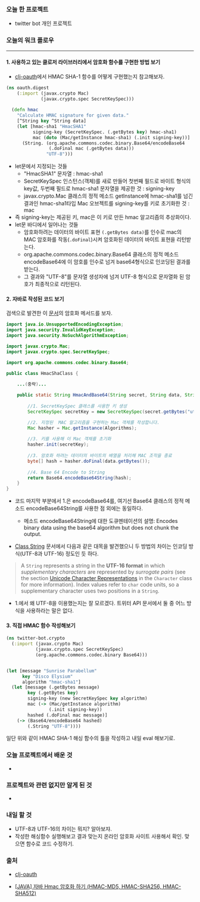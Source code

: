 ### 오늘 한 프로젝트

- twitter bot 개인 프로젝트



### 오늘의 워크 플로우

---

#### 1. 사용하고 있는 클로저 라이브러리에서 암호화 함수를 구현한 방법 보기

- [clj-oauth](https://github.com/drone-rites/clj-oauth)에서 HMAC SHA-1 함수를 어떻게 구현했는지 참고해보자. 

```clojure
(ns oauth.digest
    (:import (javax.crypto Mac)
             (javax.crypto.spec SecretKeySpec)))
  
  (defn hmac 
    "Calculate HMAC signature for given data."
    [^String key ^String data]
    (let [hmac-sha1 "HmacSHA1"
          signing-key (SecretKeySpec. (.getBytes key) hmac-sha1)
          mac (doto (Mac/getInstance hmac-sha1) (.init signing-key))]
      (String. (org.apache.commons.codec.binary.Base64/encodeBase64 
                (.doFinal mac (.getBytes data)))
               "UTF-8")))
```

  - let문에서 지정되는 것들	 
    - "HmacSHA1" 문자열 : hmac-sha1
    - SecretKeySpec 인스턴스(객체)를 새로 만들어 첫번째 필드로 바이트 형식의 key값, 두번째 필드로 hmac-sha1 문자열을 제공한 것 : signing-key
    - javax.crypto.Mac 클래스의 정적 메소드 getInstance에 hmac-sha1를 넘긴 결과인 hmac-sha1타입 Mac 오브젝트를  signing-key를 키로 초기화한 것 : mac
  - 즉 signing-key는 제공된 키, mac은 이 키로 만든 hmac 알고리즘의 추상화이다.
- let문 바디에서 일어나는 것들
  - 암호화하려는 데이터의 바이트 표현 `(.getBytes data)`를 인수로  mac의 MAC 암호화를 작동(`.doFinal`)시켜 암호화된 데이터의 바이트 표현을 리턴받는다.
  - org.apache.commons.codec.binary.Base64 클래스의 정적 메소드 encodeBase64에 이 암호를 인수로 넘겨 base64형식으로 인코딩된 결과를 받는다.
  - 그 결과와 "UTF-8"를 문자열 생성자에 넘겨 UTF-8 형식으로 문자열화 된 암호가 최종적으로 리턴된다.   



#### 2. 자바로 작성된 코드 보기

검색으로 발견한 이 [문서](https://veneas.tistory.com/entry/JAVA-%EC%9E%90%EB%B0%94-Hmac-%EC%95%94%ED%98%B8%ED%99%94-%ED%95%98%EA%B8%B0-HMAC-MD5-HMAC-SHA256-HMAC-SHA512)의 암호화 메서드를 보자.

```java
import java.io.UnsupportedEncodingException;
import java.security.InvalidKeyException;
import java.security.NoSuchAlgorithmException;

import javax.crypto.Mac;
import javax.crypto.spec.SecretKeySpec;

import org.apache.commons.codec.binary.Base64;

public class HmacShaClass {

	...(중략)...
    
	public static String HmacAndBase64(String secret, String data, String Algorithms) throws NoSuchAlgorithmException, InvalidKeyException, UnsupportedEncodingException {
		
		//1. SecretKeySpec 클래스를 사용한 키 생성 
		SecretKeySpec secretKey = new SecretKeySpec(secret.getBytes("utf-8"), Algorithms);

		//2. 지정된  MAC 알고리즘을 구현하는 Mac 객체를 작성합니다.
		Mac hasher = Mac.getInstance(Algorithms);
		
		//3. 키를 사용해 이 Mac 객체를 초기화
		hasher.init(secretKey);
		
		//3. 암호화 하려는 데이터의 바이트의 배열을 처리해 MAC 조작을 종료
		byte[] hash = hasher.doFinal(data.getBytes());
		
		//4. Base 64 Encode to String
		return Base64.encodeBase64String(hash);
	}
}
```

- 코드 마지막 부분에서 1.은 encodeBase64를, 여기선 Base64 클래스의 정적 메소드 encodeBase64String를 사용한 점 외에는 동일하다.
  - 메소드 encodeBase64String에 대한 도큐멘테이션의 설명: Encodes binary data using the base64 algorithm but does not chunk the output.

- [Class String](https://docs.oracle.com/javase/7/docs/api/java/lang/String.html?is-external=true) 문서에서 다음과 같은 대목을 발견했으니 두 방법의 차이는 인코딩 방식(UTF-8과 UTF-16) 정도인 듯 하다. 

> A `String` represents a string in the **UTF-16 format** in which *supplementary characters* are represented by *surrogate pairs* (see the section [Unicode Character Representations](https://docs.oracle.com/javase/7/docs/api/java/lang/Character.html#unicode) in the `Character` class for more information). Index values refer to `char` code units, so a supplementary character uses two positions in a `String`.

- 1.에서 왜 UTF-8을 이용했는지는 잘 모르겠다. 트위터 API 문서에서 둘 중 어느 방식을 사용하라는 말은 없다.

  

#### 3. 직접 HMAC 함수 작성해보기

```clojure
(ns twitter-bot.crypto
  (:import (javax.crypto Mac)
           (javax.crypto.spec SecretKeySpec)
           (org.apache.commons.codec.binary Base64)))


(let [message "Sunrise Parabellum"
      key "Disco Elysium"
      algorithm "hmac-sha1"]
  (let [message (.getBytes message)
        key (.getBytes key)
        signing-key (new SecretKeySpec key algorithm)
        mac (-> (Mac/getInstance algorithm)
                (.init signing-key))
        hashed (.doFinal mac message)]
    (-> (Base64/encodeBase64 hashed)
        (.String "UTF-8"))))
```

일단 위와 같이 HMAC SHA-1 해싱 함수의 틀을 작성하고 내일 eval 해보기로. 



### 오늘 프로젝트에서 배운 것

- 



### 프로젝트와 관련 없지만 알게 된 것

- 



### 내일 할 것

- UTF-8과 UTF-16의 차이는 뭐지? 알아보쟈.
- 작성한 해싱함수 실행해보고 결과 맞는지 온라인 암호화 사이트 사용해서 확인. 맞으면 함수로 코드 수정하기. 



### 출처

- [clj-oauth](https://github.com/drone-rites/clj-oauth)

- [[JAVA] 자바 Hmac 암호화 하기 (HMAC-MD5, HMAC-SHA256, HMAC-SHA512)](https://veneas.tistory.com/entry/JAVA-%EC%9E%90%EB%B0%94-Hmac-%EC%95%94%ED%98%B8%ED%99%94-%ED%95%98%EA%B8%B0-HMAC-MD5-HMAC-SHA256-HMAC-SHA512)